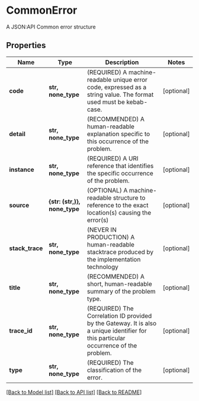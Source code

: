 # CommonError

A JSON:API Common error structure

## Properties
Name | Type | Description | Notes
------------ | ------------- | ------------- | -------------
**code** | **str, none_type** | (REQUIRED) A machine-readable unique error code, expressed as a string value. The format used must be kebab-case. | [optional] 
**detail** | **str, none_type** | (RECOMMENDED) A human-readable explanation specific to this occurrence of the problem. | [optional] 
**instance** | **str, none_type** | (REQUIRED) A URI reference that identifies the specific occurrence of the problem. | [optional] 
**source** | **{str: (str,)}, none_type** | (OPTIONAL) A machine-readable structure to reference to the exact location(s) causing the error(s) | [optional] 
**stack_trace** | **str, none_type** | (NEVER IN PRODUCTION) A human-readable stacktrace produced by the implementation technology | [optional] 
**title** | **str, none_type** | (RECOMMENDED) A short, human-readable summary of the problem type. | [optional] 
**trace_id** | **str, none_type** | (REQUIRED) The Correlation ID provided by the Gateway. It is also a unique identifier for this particular occurrence of the problem. | [optional] 
**type** | **str, none_type** | (REQUIRED) The classification of the error. | [optional] 

[[Back to Model list]](../README.md#documentation-for-models) [[Back to API list]](../README.md#documentation-for-api-endpoints) [[Back to README]](../README.md)


